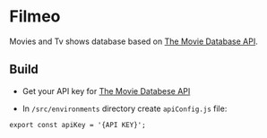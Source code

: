 # Filmeo

Movies and Tv shows database based on [The Movie Database API][ext1].



## Build

- Get your API key for [The Movie Databese API][ext1]

- In `/src/environments` directory create `apiConfig.js` file:

```
export const apiKey = '{API KEY}';

```

[ext0]: https://www.themoviedb.org/
[ext1]: https://www.themoviedb.org/documentation/api

